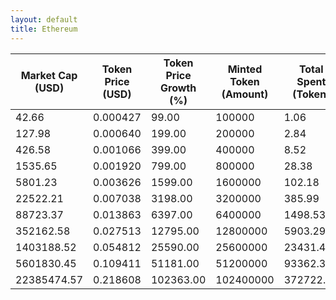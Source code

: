 ```yaml
---
layout: default
title: Ethereum
---
```

| Market Cap (USD) | Token Price (USD) | Token Price Growth (%) | Minted Token (Amount) | Total Spent (Token) | Author Revenue (USD) | Platform Mint Fee (USD) |
|------------------|-------------------|------------------------|-----------------------|--------------------|-------------------------|-------------------------|
| 42.66 | 0.000427 | 99.00 | 100000 | 1.06 | 0.96 | 0.10 |
| 127.98 | 0.000640 | 199.00 | 200000 | 2.84 | 2.56 | 0.26 |
| 426.58 | 0.001066 | 399.00 | 400000 | 8.52 | 7.68 | 0.77 |
| 1535.65 | 0.001920 | 799.00 | 800000 | 28.38 | 25.59 | 2.56 |
| 5801.23 | 0.003626 | 1599.00 | 1600000 | 102.18 | 92.14 | 9.21 |
| 22522.21 | 0.007038 | 3198.00 | 3200000 | 385.99 | 348.07 | 34.81 |
| 88723.37 | 0.013863 | 6397.00 | 6400000 | 1498.53 | 1351.33 | 135.13 |
| 352162.58 | 0.027513 | 12795.00 | 12800000 | 5903.29 | 5323.40 | 532.34 |
| 1403188.52 | 0.054812 | 25590.00 | 25600000 | 23431.44 | 21129.75 | 2112.98 |
| 5601830.45 | 0.109411 | 51181.00 | 51200000 | 93362.35 | 84191.31 | 8419.13 |
| 22385474.57 | 0.218608 | 102363.00 | 102400000 | 372722.59 | 336109.82 | 33610.98 |
